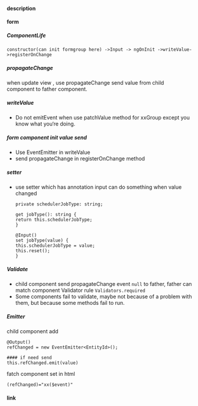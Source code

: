#### description

#### form

##### ComponentLife

```
constructor(can init formgroup here) ->Input -> ngOnInit ->writeValue->registerOnChange
```

##### propagateChange

when update view , use propagateChange send value from child component to father component.

##### writeValue

- Do not emitEvent when use patchValue method for xxGroup except you know what you‘re doing.

##### form component init value send

- Use EventEmitter in writeValue
- send propagateChange  in registerOnChange method

##### setter

- use setter which has annotation input can do something when value changed

  ```
  private schedulerJobType: string;
  
  get jobType(): string {
  return this.schedulerJobType;
  }
  
  @Input()
  set jobType(value) {
  this.schedulerJobType = value;
  this.reset();
  }
  ```

##### Validate
- child component send  propagateChange event `null` to father, father can match component Validator rule `Validators.required` 
- Some components fail to validate, maybe not because of a problem with them, but because some methods fail to run.

##### Emitter
child component add
```
@Output()
refChanged = new EventEmitter<EntityId>();

#### if need send
this.refChanged.emit(value)
```
fatch component set in html
```
(refChanged)="xx($event)"
```



#### link

